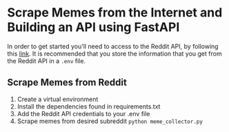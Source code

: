 # Scrape Memes from the Internet and Building an API using FastAPI

In order to get started you'll need to access to the Reddit API, by following
this [link](https://www.reddit.com/prefs/apps). It is recommended that you store
the information that you get from the Reddit API in a `.env` file.

## Scrape Memes from Reddit

1. Create a virtual environment
2. Install the dependencies found in requirements.txt
3. Add the Reddit API credentials to your .env file
4. Scrape memes from desired subreddit `python meme_collector.py`
